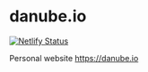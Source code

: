# danube.io

[![Netlify Status](https://api.netlify.com/api/v1/badges/72c8de72-9f01-433c-9467-7b5829b9d55b/deploy-status)](https://app.netlify.com/sites/jim-danube/deploys)

Personal website https://danube.io
